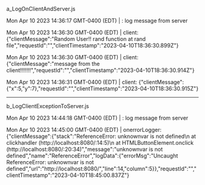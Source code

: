 a_LogOnClientAndServer.js 

Mon Apr 10 2023 14:36:17 GMT-0400 (EDT) | : log message from server

Mon Apr 10 2023 14:36:30 GMT-0400 (EDT) | client: {"clientMessage":"Random User!! rand function at rand file","requestId":"","clientTimestamp":"2023-04-10T18:36:30.899Z"}

Mon Apr 10 2023 14:36:30 GMT-0400 (EDT) | client: {"clientMessage":"message from the client!!!!!!!","requestId":"","clientTimestamp":"2023-04-10T18:36:30.914Z"}

Mon Apr 10 2023 14:36:31 GMT-0400 (EDT) | client: {"clientMessage":{"x":5,"y":7},"requestId":"","clientTimestamp":"2023-04-10T18:36:30.915Z"}


******************************

b_LogClientExceptionToServer.js 

Mon Apr 10 2023 14:44:18 GMT-0400 (EDT) | : log message from server

Mon Apr 10 2023 14:45:00 GMT-0400 (EDT) | onerrorLogger: {"clientMessage":{"stack":"ReferenceError: unknownvar is not defined\n    at clickhandler (http://localhost:8080/:14:5)\n    at HTMLButtonElement.onclick (http://localhost:8080/:20:34)","message":"unknownvar is not defined","name":"ReferenceError","logData":{"errorMsg":"Uncaught ReferenceError: unknownvar is not defined","url":"http://localhost:8080/","line":14,"column":5}},"requestId":"","clientTimestamp":"2023-04-10T18:45:00.837Z"}
